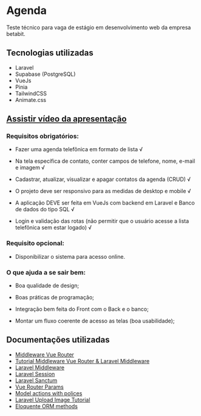 # Agenda 
Teste técnico para vaga de estágio em desenvolvimento web da empresa betabit.

## Tecnologias utilizadas
- Laravel
- Supabase (PostgreSQL)
- VueJs
- Pinia
- TailwindCSS
- Animate.css

## [Assistir vídeo da apresentação](https://youtu.be/ztV_1KY-pto)

### Requisitos obrigatórios:
* Fazer uma agenda telefônica em formato de lista √

* Na tela específica de contato, conter campos de telefone, nome, e-mail e imagem √

* Cadastrar, atualizar, visualizar e apagar contatos da agenda (CRUD) √

* O projeto deve ser responsivo para as medidas de desktop e mobile √

* A aplicação DEVE ser feita em VueJs com backend em Laravel e Banco de dados do tipo SQL √

* Login e validação das rotas (não permitir que o usuário acesse a lista telefônica sem estar logado) √

### Requisito opcional:
* Disponibilizar o sistema para acesso online.

### O que ajuda a se sair bem:
* Boa qualidade de design;

* Boas práticas de programação;

* Integração bem feita do Front com o Back e o banco;

* Montar um fluxo coerente de acesso as telas (boa usabilidade);

## Documentações utilizadas
- [Middleware Vue Router](https://vue-router-docs-pt.netlify.app/guide/advanced/navigation-guards.html)
- [Tutorial Middleware Vue Router & Laravel Middleware](https://vueschool.io/articles/vuejs-tutorials/secure-your-vue-js-3-app-laravel-11-middleware-with-pinia-and-vue-router/)
- [Laravel Middleware](https://laravel.com/docs/11.x/middleware#introduction)
- [Laravel Session](https://laravel.com/docs/11.x/session#main-content)
- [Laravel Sanctum](https://laravel.com/docs/11.x/sanctum#main-content)
- [Vue Router Params](https://router.vuejs.org/guide/essentials/dynamic-matching.html)
- [Model actions with polices](https://laravel.com/docs/11.x/authorization#user-model-actions-that-dont-require-models)
- [Laravel Upload Image Tutorial](https://medium.com/@tutsmake.com/laravel-11-image-upload-example-tutorial-ecafcc6dedcc)
- [Eloquente ORM methods](https://laravel.com/docs/11.x/eloquent#deleting-an-existing-model-by-its-primary-key)